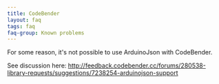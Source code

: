 ```yaml
---
title: CodeBender
layout: faq
tags: faq
faq-group: Known problems
---
```


For some reason, it's not possible to use ArduinoJson with CodeBender.

See discussion here: http://feedback.codebender.cc/forums/280538-library-requests/suggestions/7238254-arduinojson-support
